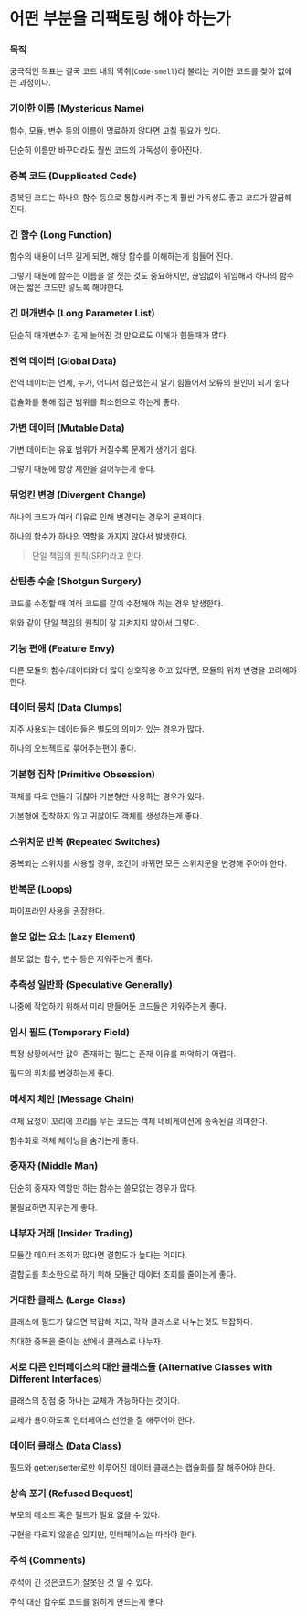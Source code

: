 # 어떤 부분을 리팩토링 해야 하는가

### 목적

궁극적인 목표는 결국 코드 내의 악취(`Code-smell`)라 불리는 기이한 코드를 찾아 없애는 과정이다.




### 기이한 이름 (Mysterious Name)

함수, 모듈, 변수 등의 이름이 명료하지 않다면 고칠 필요가 있다.

단순히 이름만 바꾸더라도 훨씬 코드의 가독성이 좋아진다.



### 중복 코드 (Dupplicated Code)

중복된 코드는 하나의 함수 등으로 통합시켜 주는게 훨씬 가독성도 좋고 코드가 깔끔해 진다.



### 긴 함수 (Long Function)

함수의 내용이 너무 길게 되면, 해당 함수를 이해하는게 힘들어 진다.

그렇기 때문에 함수는 이름을 잘 짓는 것도 중요하지만, 끊임없이 위임해서 하나의 함수에는 짧은 코드만 넣도록 해야한다.



### 긴 매개변수 (Long Parameter List)

단순히 매개변수가 길게 늘어진 것 만으로도 이해가 힘들때가 많다.



### 전역 데이터 (Global Data)

전역 데이터는 언제, 누가, 어디서 접근했는지 알기 힘들어서 오류의 원인이 되기 쉽다.

캡슐화를 통해 접근 범위를 최소한으로 하는게 좋다.



### 가변 데이터 (Mutable Data)

가변 데이터는 유효 범위가 커질수록 문제가 생기기 쉽다.

그렇기 때문에 항상 제한을 걸어두는게 좋다.



### 뒤엉킨 변경 (Divergent Change)

하나의 코드가 여러 이유로 인해 변경되는 경우의 문제이다.

하나의 함수가 하나의 역할을 가지지 않아서 발생한다.

> 단일 책임의 원칙(SRP)라고 한다.



### 산탄총 수술 (Shotgun Surgery)

코드를 수정할 때 여러 코드를 같이 수정해야 하는 경우 발생한다.

위와 같이 단일 책임의 원칙이 잘 지켜지지 않아서 그렇다.



### 기능 편애 (Feature Envy)

다른 모듈의 함수/데이터와 더 많이 상호작용 하고 있다면, 모듈의 위치 변경을 고려해야 한다.



### 데이터 뭉치 (Data Clumps)

자주 사용되는 데이터들은 별도의 의미가 있는 경우가 많다.

하나의 오브젝트로 묶어주는편이 좋다.



### 기본형 집착 (Primitive Obsession)

객체를 따로 만들기 귀찮아 기본형만 사용하는 경우가 있다.

기본형에 집착하지 않고 귀찮아도 객체를 생성하는게 좋다.



### 스위치문 반복 (Repeated Switches)

중복되는 스위치를 사용할 경우, 조건이 바뀌면 모든 스위치문을 변경해 주어야 한다.



### 반복문 (Loops)

파이프라인 사용을 권장한다.



### 쓸모 없는 요소 (Lazy Element)

쓸모 없는 함수, 변수 등은 지워주는게 좋다.



### 추측성 일반화 (Speculative Generally)

나중에 작업하기 위해서 미리 만들어둔 코드들은 지워주는게 좋다.



### 임시 필드 (Temporary Field)

특정 상황에서만 값이 존재하는 필드는 존재 이유를 파악하기 어렵다.

필드의 위치를 변경하는게 좋다.



### 메세지 체인 (Message Chain)

객체 요청이 꼬리에 꼬리를 무는 코드는 객체 네비게이션에 종속된걸 의미한다.

함수화로 객체 체이닝을 숨기는게 좋다.



### 중재자 (Middle Man)

단순히 중재자 역할만  하는 함수는 쓸모없는 경우가 많다.

불필요하면 지우는게 좋다.



### 내부자 거래 (Insider Trading)

모듈간 데이터 조회가 많다면 결합도가 높다는 의미다.

결합도를 최소한으로 하기 위해  모듈간 데이터 조회를 줄이는게 좋다.



### 거대한 클래스 (Large Class)

클래스에 필드가 많으면 복잡해 지고, 각각 클래스로 나누는것도 복잡하다.

최대한 중복을 줄이는 선에서 클래스로 나누자.



### 서로 다른 인터페이스의 대안 클래스들 (Alternative Classes with Different Interfaces)

클래스의 장점 중 하나는 교체가 가능하다는 것이다.

교체가 용이하도록 인터페이스 선언을 잘 해주어야 한다.



### 데이터 클래스 (Data Class)

필드와 getter/setter로만 이루어진 데이터 클래스는 캡슐화를 잘 해주어야 한다.



### 상속 포기 (Refused Bequest)

부모의 메소드 혹은 필드가 필요 없을 수 있다.

구현을 따르지 않을순 있지만, 인터페이스는 따라야 한다.



### 주석 (Comments)

주석이 긴 것은코드가 잘못된 것 일 수 있다.

주석 대신 함수로 코드를 읽히게 만드는게 좋다.